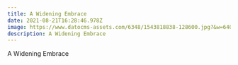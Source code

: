 ```yaml
---
title: A Widening Embrace
date: 2021-08-21T16:28:46.978Z
image: https://www.datocms-assets.com/6348/1543818838-128600.jpg?&w=640&fit=crop&bg=333333&auto=format&q=50
description: A Widening Embrace
---
```

A Widening Embrace
